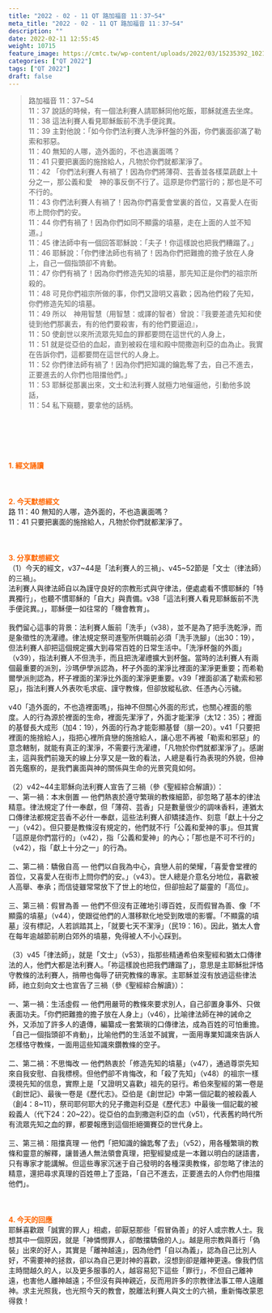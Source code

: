 ```yaml
---
title: "2022 - 02 - 11 QT 路加福音 11：37~54"
meta_title: "2022 - 02 - 11 QT 路加福音 11：37~54"
description: ""
date: 2022-02-11 12:55:45
weight: 10715
feature_image: https://cmtc.tw/wp-content/uploads/2022/03/15235392_10211799862337740_180693556567566654_o-1.webp
categories: ["QT 2022"]
tags: ["QT 2022"]
draft: false
---
```


<blockquote>路加福音 11：37~54<br />
11：37 說話的時候，有一個法利賽人請耶穌同他吃飯，耶穌就進去坐席。<br />
11：38 這法利賽人看見耶穌飯前不洗手便詫異。<br />
11：39 主對他說：「如今你們法利賽人洗淨杯盤的外面，你們裏面卻滿了勒索和邪惡。<br />
11：40 無知的人哪，造外面的，不也造裏面嗎？<br />
11：41 只要把裏面的施捨給人，凡物於你們就都潔淨了。<br />
11：42 「你們法利賽人有禍了！因為你們將薄荷、芸香並各樣菜蔬獻上十分之一，那公義和愛　神的事反倒不行了。這原是你們當行的；那也是不可不行的。<br />
11：43 你們法利賽人有禍了！因為你們喜愛會堂裏的首位，又喜愛人在街市上問你們的安。<br />
11：44 你們有禍了！因為你們如同不顯露的墳墓，走在上面的人並不知道。」<br />
11：45 律法師中有一個回答耶穌說：「夫子！你這樣說也把我們糟蹋了。」<br />
11：46 耶穌說：「你們律法師也有禍了！因為你們把難擔的擔子放在人身上，自己一個指頭卻不肯動。<br />
11：47 你們有禍了！因為你們修造先知的墳墓，那先知正是你們的祖宗所殺的。<br />
11：48 可見你們祖宗所做的事，你們又證明又喜歡；因為他們殺了先知，你們修造先知的墳墓。<br />
11：49 所以　神用智慧（用智慧：或譯的智者）曾說：『我要差遣先知和使徒到他們那裏去，有的他們要殺害，有的他們要逼迫』，<br />
11：50 使創世以來所流眾先知血的罪都要問在這世代的人身上，<br />
11：51 就是從亞伯的血起，直到被殺在壇和殿中間撒迦利亞的血為止。我實在告訴你們，這都要問在這世代的人身上。<br />
11：52 你們律法師有禍了！因為你們把知識的鑰匙奪了去，自己不進去，正要進去的人你們也阻擋他們。」<br />
11：53 耶穌從那裏出來，文士和法利賽人就極力地催逼他，引動他多說話，<br />
11：54 私下窺聽，要拿他的話柄。</blockquote><br />
&nbsp;<br />
<br />
&nbsp;<br />
<br />
<span style="color: #ff6600;"><strong>1. </strong><strong>經文誦讀</strong></span><br />
<br />
<span style="color: #ff6600;"><strong> </strong></span><br />
<br />
<span style="color: #ff6600;"><strong>2. 今天默想</strong><strong>經文<br />
</strong></span>路 11：40 無知的人哪，造外面的，不也造裏面嗎？<br />
11：41 只要把裏面的施捨給人，凡物於你們就都潔淨了。<br />
<br />
&nbsp;<br />
<br />
<span style="color: #ff6600;"><strong>3. 分享默想經文<br />
</strong></span>（1）今天的經文，v37~44是「法利賽人的三禍」、v45~52節是「文士（律法師）的三禍」。<br />
法利賽人與律法師自以為謹守良好的宗教形式與守律法，便處處看不慣耶穌的「特異獨行」，也聽不慣耶穌的「自大」與責備。v38「這法利賽人看見耶穌飯前不洗手便詫異。」，耶穌便一如往常的「機會教育」。<br />
<br />
我們留心這事的背景：法利賽人飯前「洗手」（v38），並不是為了把手洗乾淨，而是象徵性的洗濯禮。律法規定祭司進聖所供職前必須「洗手洗腳」（出30：19），但法利賽人卻把這個規定擴大到尋常百姓的日常生活中。「洗淨杯盤的外面」（v39），指法利賽人不但洗手，而且把洗濯禮擴大到杯盤。當時的法利賽人有兩個最重要的派別，沙瑪伊學派認為，杯子外面的潔淨比裡面的潔淨更重要；而希勒爾學派則認為，杯子裡面的潔淨比外面的潔淨更重要。v39「裡面卻滿了勒索和邪惡」，指法利賽人外表吹毛求疵、謹守教條，但卻放縱私欲、任憑內心污穢。<br />
<br />
v40「造外面的，不也造裡面嗎」，指神不但關心外面的形式，也關心裡面的態度。人的行為源於裡面的生命，裡面先潔淨了，外面才能潔淨（太12：35）；裡面的基督長大成形（加4：19），外面的行為才能彰顯基督（腓一20）。v41「只要把裡面的施捨給人」，指把心裡所貪戀的施捨給人，讓心思不再被「勒索和邪惡」的意念轄制，就能有真正的潔淨，不需要行洗濯禮，「凡物於你們就都潔淨了」。感謝主，這與我們前幾天的線上分享又是一致的看法，人總是看行為表現的外貌，但神首先鑑察的，是我們裏面與神的關係與生命的光景究竟如何。<br />
<br />
（2）v42~44主耶穌向法利賽人宣告了三禍（參《聖經綜合解讀》）：<br />
一、第一禍：本末倒置 — 他們熱衷於遵守繁瑣的教條細節，卻忽略了基本的律法精意。律法規定了什一奉獻，但「薄荷、芸香」只是數量很少的調味香料，連猶太口傳律法都規定芸香不必什一奉獻，這些法利賽人卻矯揉造作、刻意「獻上十分之一」（v42）。但只要是教條沒有規定的，他們就不行「公義和愛神的事」。但其實「這原是你們當行的」（v42），指「公義和愛神」的內心；「那也是不可不行的」（v42），指「獻上十分之一」的行為。<br />
<br />
二、第二禍：驕傲自高 — 他們以自我為中心，貪戀人前的榮耀，「喜愛會堂裡的首位，又喜愛人在街市上問你們的安。」（v43）。世人總是介意名分地位，喜歡被人高舉、奉承；而信徒雖常常放下了世上的地位，但卻撿起了屬靈的「高位」。<br />
<br />
三、第三禍：假冒為善 — 他們不但沒有正確地引導百姓，反而假冒為善、像「不顯露的墳墓」（v44），使跟從他們的人潛移默化地受到敗壞的影響。「不顯露的墳墓」沒有標記，人若誤踏其上，「就要七天不潔淨」（民19：16）。因此，猶太人會在每年逾越節前刷白郊外的墳墓，免得被人不小心踩到。<br />
<br />
（3）v45「律法師」，就是「文士」（v53），指那些精通希伯來聖經和猶太口傳律法的人，他們大都是法利賽人。「祢這樣說也把我們蹧蹋了」，意思是主耶穌批評恪守教條的法利賽人，捎帶也侮辱了研究教條的專家。主耶穌並沒有放過這些律法師，祂立刻向文士也宣告了三禍（參《聖經綜合解讀》）：<br />
<br />
一、第一禍：生活虛假 — 他們用嚴苛的教條來要求別人，自己卻置身事外、只做表面功夫。「你們把難擔的擔子放在人身上」（v46），比喻律法師在神的誡命之外，又添加了許多人的遺傳，編纂成一套繁瑣的口傳律法，成為百姓的可怕重擔。「自己一個指頭卻不肯動」，比喻他們的生活並不誠實，一面用專業知識來告訴人怎樣恪守教條，一面用這些知識來鑽教條的空子。<br />
<br />
二、第二禍：不思悔改 — 他們熱衷於「修造先知的墳墓」（v47），通過尊崇先知來自我安慰、自我標榜。但他們卻不肯悔改，和「殺了先知」（v48）的祖宗一樣漠視先知的信息，實際上是「又證明又喜歡」祖先的惡行。希伯來聖經的第一卷是《創世記》、最後一卷是《歷代志》。亞伯是《創世記》中第一個記載的被殺義人（創4：8~11），祭司耶何耶大的兒子撒迦利亞是《歷代志》中最後一個記載的被殺義人（代下24：20~22）。從亞伯的血到撒迦利亞的血（v51），代表舊約時代所有流眾先知之血的罪，都要報應到這個拒絕彌賽亞的世代身上。<br />
<br />
三、第三禍：阻擋真理 — 他們「把知識的鑰匙奪了去」（v52），用各種繁瑣的教條和靈意的解釋，讓普通人無法領會真理，把聖經變成是一本難以明白的謎語書，只有專家才能講解。但這些專家沉迷于自己發明的各種深奧教條，卻忽略了律法的精意，還把尋求真理的百姓帶上了歪路，「自己不進去，正要進去的人你們也阻擋他們」。<br />
<br />
&nbsp;<br />
<br />
<span style="color: #ff6600;"><strong>4. 今天的回應<br />
</strong></span>耶穌喜歡跟「誠實的罪人」相處，卻厭惡那些「假冒偽善」的好人或宗教人士。我想其中一個原因，就是「神憐憫罪人，卻敵擋驕傲的人」。越是用宗教與善行「偽裝」出來的好人，其實是「離神越遠」，因為他們「自以為義」，認為自己比別人好，不需要神的拯救，卻以為自己更討神的喜歡，沒想到卻是離神更遠。像我們信主時間越久的人，以及更多服事的人，越容易犯下這些「罪行」，不但自己離神遠，也害他人離神越遠；不但沒有與神親近，反而用許多的宗教律法事工帶人遠離神。求主光照我，也光照今天的教會，脫離法利賽人與文士的六禍，重新悔改蒙恩得救！
        